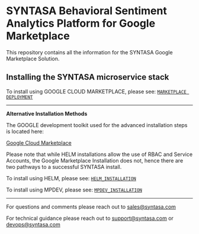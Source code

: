 # SYNTASA Behavioral Sentiment Analytics Platform for Google Marketplace

This repository contains all the information for the SYNTASA Google Marketplace Solution.

## Installing the SYNTASA microservice stack

To install using GOOGLE CLOUD MARKETPLACE, please see: [`MARKETPLACE DEPLOYMENT`](/docs/MARKETPLACE_DEPLOYMENT.md)

---

**Alternative Installation Methods**

The GOOGLE development toolkit used for the advanced installation steps is located here:

[Google Cloud Marketplace](https://github.com/GoogleCloudPlatform/marketplace-k8s-app-tools)

Please note that while HELM installations allow the use of RBAC and Service Accounts, the Google Marketplace Installation does not, hence there are two pathways to a successful SYNTASA install.

To install using HELM, please see: [`HELM_INSTALLATION`](/docs/HELM_INSTALLATION.md)

To install using MPDEV, please see: [`MPDEV_INSTALLATION`](/docs/MPDEV_INSTALLATION.md)

---

For questions and comments please reach out to sales@syntasa.com

For technical guidance please reach out to support@syntasa.com or devops@syntasa.com